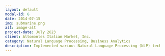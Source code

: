 ```yaml
---
layout: default
modal-id: 6
date: 2014-07-15
img: submarine.png
alt: image-alt
project-date: July 2023
client: Altomontes Italian Market, Inc.
category: Natural Language Processing, Business Analytics
description: Implemented various Natural Language Processing (NLP) techniques to a support a Business Analysis for Alomontes Italian Market. These technqiues included Topic Modeling Analyis amd Sentiment Analysis conducted on reviews of Alomontes' products and operations by customers. The analysis provided valuable recommendations for changes that needed to be made regarding business operations and products as well as the strengths of the business.
---
```

